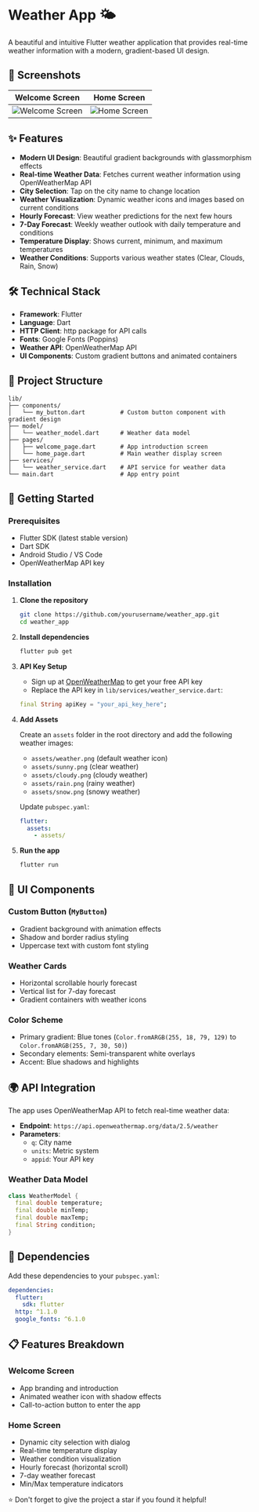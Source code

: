 # Weather App 🌤️

A beautiful and intuitive Flutter weather application that provides real-time weather information with a modern, gradient-based UI design.

## 📱 Screenshots

| Welcome Screen | Home Screen |
|----------------|-------------|
| ![Welcome Screen](screenshots/welcome_screen.png) | ![Home Screen](screenshots/home_screen.png) |

## ✨ Features

- **Modern UI Design**: Beautiful gradient backgrounds with glassmorphism effects
- **Real-time Weather Data**: Fetches current weather information using OpenWeatherMap API
- **City Selection**: Tap on the city name to change location
- **Weather Visualization**: Dynamic weather icons and images based on current conditions
- **Hourly Forecast**: View weather predictions for the next few hours
- **7-Day Forecast**: Weekly weather outlook with daily temperature and conditions
- **Temperature Display**: Shows current, minimum, and maximum temperatures
- **Weather Conditions**: Supports various weather states (Clear, Clouds, Rain, Snow)

## 🛠️ Technical Stack

- **Framework**: Flutter
- **Language**: Dart
- **HTTP Client**: http package for API calls
- **Fonts**: Google Fonts (Poppins)
- **Weather API**: OpenWeatherMap API
- **UI Components**: Custom gradient buttons and animated containers

## 📁 Project Structure

```
lib/
├── components/
│   └── my_button.dart          # Custom button component with gradient design
├── model/
│   └── weather_model.dart      # Weather data model
├── pages/
│   ├── welcome_page.dart       # App introduction screen
│   └── home_page.dart          # Main weather display screen
├── services/
│   └── weather_service.dart    # API service for weather data
└── main.dart                   # App entry point
```

## 🚀 Getting Started

### Prerequisites

- Flutter SDK (latest stable version)
- Dart SDK
- Android Studio / VS Code
- OpenWeatherMap API key

### Installation

1. **Clone the repository**
   ```bash
   git clone https://github.com/yourusername/weather_app.git
   cd weather_app
   ```

2. **Install dependencies**
   ```bash
   flutter pub get
   ```

3. **API Key Setup**
   - Sign up at [OpenWeatherMap](https://openweathermap.org/api) to get your free API key
   - Replace the API key in `lib/services/weather_service.dart`:
   ```dart
   final String apiKey = "your_api_key_here";
   ```

4. **Add Assets**
   
   Create an `assets` folder in the root directory and add the following weather images:
   - `assets/weather.png` (default weather icon)
   - `assets/sunny.png` (clear weather)
   - `assets/cloudy.png` (cloudy weather)
   - `assets/rain.png` (rainy weather)
   - `assets/snow.png` (snowy weather)

   Update `pubspec.yaml`:
   ```yaml
   flutter:
     assets:
       - assets/
   ```

5. **Run the app**
   ```bash
   flutter run
   ```

## 🎨 UI Components

### Custom Button (`MyButton`)
- Gradient background with animation effects
- Shadow and border radius styling
- Uppercase text with custom font styling

### Weather Cards
- Horizontal scrollable hourly forecast
- Vertical list for 7-day forecast
- Gradient containers with weather icons

### Color Scheme
- Primary gradient: Blue tones (`Color.fromARGB(255, 18, 79, 129)` to `Color.fromARGB(255, 7, 30, 50)`)
- Secondary elements: Semi-transparent white overlays
- Accent: Blue shadows and highlights

## 🌍 API Integration

The app uses OpenWeatherMap API to fetch real-time weather data:

- **Endpoint**: `https://api.openweathermap.org/data/2.5/weather`
- **Parameters**: 
  - `q`: City name
  - `units`: Metric system
  - `appid`: Your API key

### Weather Data Model

```dart
class WeatherModel {
  final double temperature;
  final double minTemp;
  final double maxTemp;
  final String condition;
}
```

## 🔧 Dependencies

Add these dependencies to your `pubspec.yaml`:

```yaml
dependencies:
  flutter:
    sdk: flutter
  http: ^1.1.0
  google_fonts: ^6.1.0
```

## 📋 Features Breakdown

### Welcome Screen
- App branding and introduction
- Animated weather icon with shadow effects
- Call-to-action button to enter the app

### Home Screen
- Dynamic city selection with dialog
- Real-time temperature display
- Weather condition visualization
- Hourly forecast (horizontal scroll)
- 7-day weather forecast
- Min/Max temperature indicators





⭐ Don't forget to give the project a star if you found it helpful!
